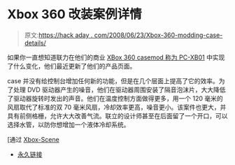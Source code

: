 # Xbox 360 改装案例详情

> 原文:[https://hack aday . com/2008/06/23/Xbox-360-modding-case-details/](https://hackaday.com/2008/06/23/xbox-360-modding-case-details/)

如果你一直想知道联力在他们的商业 [XBox 360 casemod 称为 PC-XB01](http://lian-li.com.tw/v2/en/product/product06.php?pr_index=261&cl_index=1&sc_index=35&ss_index=87) 中实现了什么变化，他们最近更新了他们的产品页面。

case 并没有给控制台增加任何新的功能，但是在几个层面上提高了它的效率。为了处理 DVD 驱动器产生的噪音，他们在驱动器周围安装了隔音泡沫片，大大降低了驱动器旋转时发出的声音。他们在温度控制方面做得更多，用一个 120 毫米的风扇取代了标准的双 70 毫米风扇，冷却效率更高，噪音更小。该案件也更大，并具有前侧格栅，允许大大改善气流。联立的设计师甚至在后面留了一个开口，可以选择水管，以防你想增加一个液体冷却系统。

[通过 [Xbox-Scene](http://www.xbox-scene.com/xbox1data/sep/EkEuEAupyFurPpRNbO.php)

*   [永久链接](http://lian-li.com.tw/v2/en/product/product06.php?pr_index=261&cl_index=1&sc_index=35&ss_index=87)